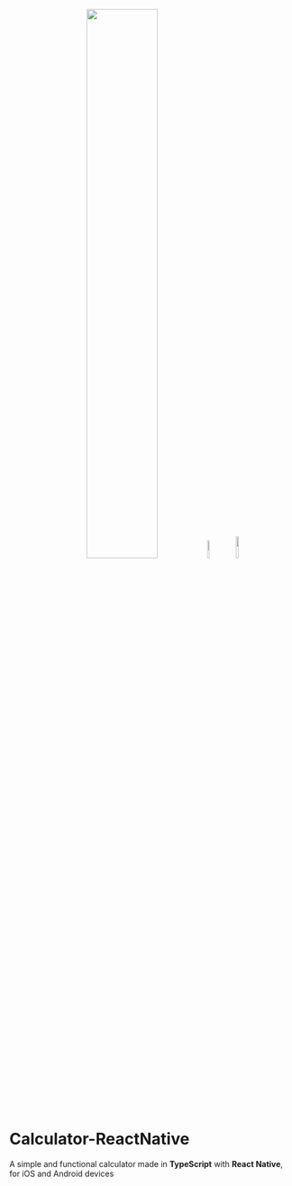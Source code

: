 <p align="center">
<img src="https://help.apple.com/assets/605E6586B90C1E32BD6A0475/605E658AB90C1E32BD6A04AD/en_US/c6d1a84a5f44defcf86318cb57215701.png" width="50%" height="50%">
  <img src="https://raw.githubusercontent.com/kristerkari/react-native-svg-transformer/master/images/react-native-logo.png" width="9%" height="9%">
  <img src="https://upload.wikimedia.org/wikipedia/commons/thumb/4/4c/Typescript_logo_2020.svg/1200px-Typescript_logo_2020.svg.png" width="10%" height="10%">
</p>





# Calculator-ReactNative

A simple and functional calculator made in **TypeScript** with **React Native**, for iOS and Android devices
